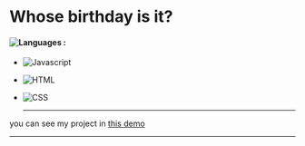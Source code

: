 # Whose birthday is it?
#### ![Languages](https://img.shields.io/github/languages/count/zeynab-jalalian/Happy-Birthday) :
 - ![Javascript](https://img.shields.io/badge/javascript-yellow)
 - ![HTML](https://img.shields.io/badge/Html-orange)
 - ![CSS](https://img.shields.io/badge/Css-blue)
   
   ---
 you can see my project in [this demo](https://zeynab-jalalian.github.io/Happy-Birthday)
___
